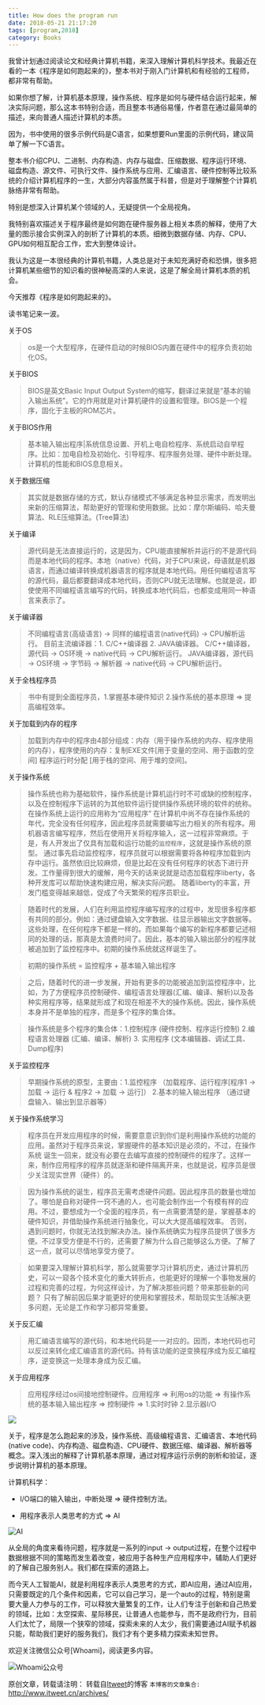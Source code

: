 ```yaml
---
title: How does the program run
date: 2018-05-21 21:17:20
tags: [program,2018]
category: Books
---
```


我曾计划通过阅读论文和经典计算机书籍，来深入理解计算机科学技术。我最近在看的一本《程序是如何跑起来的》，整本书对于刚入门计算机和有经验的工程师，都非常有帮助。

如果你想了解，计算机基本原理，操作系统、程序是如何与硬件结合运行起来，解决实际问题，那么这本书特别合适，而且整本书通俗易懂，作者意在通过最简单的描述，来向普通人描述计算机的本质。

因为，书中使用的很多示例代码是C语言，如果想要Run里面的示例代码，建议简单了解一下C语言。

整本书介绍CPU、二进制、内存构造、内存与磁盘、压缩数据、程序运行环境、磁盘构造、源文件、可执行文件、操作系统与应用、汇编语言、硬件控制等比较系统的介绍计算机程序的一生，大部分内容虽然属于科普，但是对于理解整个计算机脉络非常有帮助。

特别是想深入计算机某个领域的人，无疑提供一个全局视角。

我特别喜欢描述关于程序最终是如何跑在硬件服务器上相关本质的解释，使用了大量的图示接合实例深入的剖析了计算机的本质。细微到数据存储、内存、CPU、GPU如何相互配合工作，宏大到整体设计。

我认为这是一本很经典的计算机书籍，人类总是对于未知充满好奇和恐惧，很多把计算机某些细节的知识看的很神秘高深的人来说，这是了解全局计算机本质的机会。

今天推荐《程序是如何跑起来的》。

读书笔记来一波。

关于OS

> os是一个大型程序，在硬件启动的时候BIOS内置在硬件中的程序负责初始化OS。

关于BIOS

> BIOS是英文Basic Input Output System的缩写，翻译过来就是“基本的输入输出系统”。它的作用就是对计算机硬件的设置和管理。BIOS是一个程序，固化于主板的ROM芯片。

关于BIOS作用

> 基本输入输出程序|系统信息设置、开机上电自检程序、系统启动自举程序。比如：加电自检及初始化、引导程序、程序服务处理、硬件中断处理。计算机的性能和BIOS息息相关。

关于数据压缩

> 其实就是数据存储的方式，默认存储模式不够满足各种显示需求，而发明出来新的压缩算法，帮助更好的管理和使用数据。比如：摩尔斯编码、哈夫曼算法、RLE压缩算法。(Tree算法)

关于编译

> 源代码是无法直接运行的，这是因为，CPU能直接解析并运行的不是源代码而是本地代码的程序。本地（native）代码，对于CPU来说，母语就是机器语言，而通过编译转换成机器语言的程序就是本地代码。用任何编程语言写的源代码，最后都要翻译成本地代码，否则CPU就无法理解。也就是说，即使使用不同编程语言编写的代码，转换成本地代码后，也都变成用同一种语言来表示了。

关于编译器

> 不同编程语言(高级语言) -> 同样的编程语言(native代码) -> CPU解析运行。
> 目前主流编译器：1. C/C++编译器 2. JAVA编译器。
> C/C++编译器，源代码 -> OS环境 -> native代码 -> CPU解析运行。
> JAVA编译器，源代码 -> OS环境 -> 字节码 -> 解析器 -> native代码 -> CPU解析运行。

关于全栈程序员

> 书中有提到全面程序员，1.掌握基本硬件知识 2.操作系统的基本原理 => 提高编程效率。

关于加载到内存的程序

> 加载到内存中的程序由4部分组成：内存（用于操作系统的内存、程序使用的内存），程序使用的内存：复制EXE文件[用于变量的空间、用于函数的空间] 程序运行时分配 [用于栈的空间、用于堆的空间]。

关于操作系统

> 操作系统也称为基础软件，操作系统是计算机运行时不可或缺的控制程序，以及在控制程序下运转的为其他软件运行提供操作系统环境的软件的统称。在操作系统上运行的应用称为“应用程序”
> 在计算机中尚不存在操作系统的年代，完全没有任何程序，因此程序员就需要编写出力相关的所有程序。用机器语言编写程序，然后在使用开关将程序输入，这一过程非常麻烦。于是，有人开发出了仅具有加载和运行功能的`监控程序`，这就是操作系统的原型。
> 通过事先启动监控程序，程序员就可以根据需要将各种程序加载到内存中运行。虽然依旧比较麻烦，但是比起在没有任何程序的状态下进行开发。工作量得到很大的缓解，用今天的话来说就是动态加载程序liberty，各种开发库可以帮助快速构建应用，解决实际问题。
> 随着liberty的丰富，开发门槛变得越来越低，促成了今天繁荣的程序员职业。

> 随着时代的发展，人们在利用监控程序编写程序的过程中，发现很多程序都有共同的部分。例如：通过键盘输入文字数据、往显示器输出文字数据等。这些处理，在任何程序下都是一样的。而如果每个编写的新程序都要记述相同的处理的话，那真是太浪费时间了。因此，基本的输入输出部分的程序就被追加到了监控程序中。初期的操作系统就这样诞生了。

> 初期的操作系统 = 监控程序 + 基本输入输出程序

> 之后，随着时代的进一步发展，开始有更多的功能被追加到监控程序中，比如，为了方便程序员控制硬件、编程语言处理器(汇编、编译、解析)以及各种实用程序等，结果就形成了和现在相差不大的操作系统。因此，操作系统本身并不是单独的程序，而是多个程序的集合体。

> 操作系统是多个程序的集合体：1.控制程序 (硬件控制、程序运行控制) 2.编程语言处理器 (汇编、编译、解析) 3. 实用程序 (文本编辑器、调试工具、Dump程序)


关于监控程序

> 早期操作系统的原型，主要由：1.监控程序 （加载程序、运行程序[程序1 -> 加载 -> 运行 & 程序2 -> 加载 -> 运行]） 2.基本的输入输出程序 （通过键盘输入、输出到显示器等）

关于操作系统学习

> 程序员在开发应用程序的时候，需要意意识到你们是利用操作系统的功能的应用。虽然对于程序员来说，掌握硬件的基本知识是必须的，不过，在操作系统 诞生一回来，就没有必要在去编写直接的控制硬件的程序了。这样一来，制作应用程序的程序员就逐渐和硬件隔离开来，也就是说，程序员是很少关注现实世界（硬件）的。

> 因为操作系统的诞生，程序员无需考虑硬件问题。因此程序员的数量也增加了。哪怕是自称对硬件一窍不通的人，也可能会制作出一个有模有样的应用。不过，要想成为一个全面的程序员，有一点需要清楚的是，掌握基本的硬件知识，并借助操作系统进行抽象化，可以大大提高编程效率。
> 否则，遇到问题时，你就无法找到解决办法。操作系统确实为程序员提供了很多方便。不过享受方便是不行的，还需要了解为什么自己能够这么方便。了解了这一点，就可以尽情地享受方便了。

> 如果要深入理解计算机科学，那么就需要学习计算机历史，通过计算机历史，可以一窥各个技术变化的重大转折点，也能更好的理解一个事物发展的过程和完善的过程，为何这样设计，为了解决那些问题？带来那些新的问题？
> 只有了解前因后果才能更好的使用和掌握技术，帮助现实生活解决更多问题，无论是工作和学习都异常重要。

关于反汇编

> 用汇编语言编写的源代码，和本地代码是一一对应的。因而，本地代码也可以反过来转化成汇编语言的源代码。持有该功能的逆变换程序成为反汇编程序，逆变换这一处理本身成为反汇编。

关于应用程序 

> 应用程序经过os间接地控制硬件。应用程序 => 利用os的功能 => 有操作系统的基本输入输出程序 => 控制硬件 => 1.实时时钟 2.显示器I/O

![](https://jikelab.github.io/tech-labs/screenshots/run-progrom.png)

关于，程序是怎么跑起来的涉及，操作系统、高级编程语言、汇编语言、本地代码(native code)、内存构造、磁盘构造、CPU硬件、数据压缩、编译器、解析器等概念。深入浅出的解释了计算机基本原理，通过对程序运行示例的剖析和验证，逐步说明计算机的基本原理。

计算机科学：

* I/O端口的输入输出，中断处理 => 硬件控制方法。

* 用程序表示人类思考的方式 => AI

![AI](https://itweet.cn/screenshots/ai-application.png)

从全局的角度来看待问题，程序就是一系列的input -> output过程，在整个过程中数据根据不同的策略而发生着改变，被应用于各种生产应用程序中，辅助人们更好的了解自己服务别人。我们都在探索的道路上。

而今天人工智能AI，就是利用程序表示人类思考的方式，即AI应用，通过AI应用，只需要既定的几个条件和因素，它可以自己学习，是一个auto的过程，特别是需要大量人力参与的工作，可以释放大量繁复的工作，让人们专注于创新和自己热爱的领域，比如：太空探索、星际移民，让普通人也能参与，而不是政府行为，目前人们太忙了，局限一个狭窄的领域，探索未来的人太少，我们需要通过AI赋予机器只能，帮助我们更好的服务我们，我们才有个更多精力探索未知世界。

欢迎关注微信公众号[Whoami]，阅读更多内容。

![Whoami公众号](https://github.com/itweet/labs/raw/master/common/img/weixin_public.gif)

原创文章，转载请注明： 转载自[Itweet](http://www.itweet.cn)的博客
`本博客的文章集合:` http://www.itweet.cn/archives/